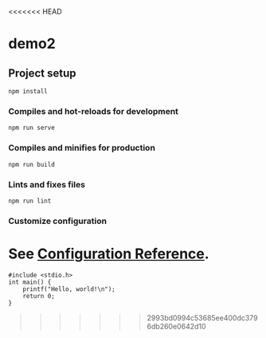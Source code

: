 <<<<<<< HEAD
# demo2

## Project setup
```
npm install
```

### Compiles and hot-reloads for development
```
npm run serve
```

### Compiles and minifies for production
```
npm run build
```

### Lints and fixes files
```
npm run lint
```

### Customize configuration
See [Configuration Reference](https://cli.vuejs.org/config/).
=======
    #include <stdio.h>
    int main() {
        printf("Hello, world!\n");
        return 0;
    }
    
>>>>>>> 2993bd0994c53685ee400dc3796db260e0642d10
